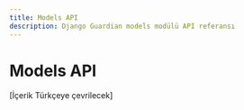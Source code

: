 ```yaml
---
title: Models API
description: Django Guardian models modülü API referansı
---
```


# Models API

[İçerik Türkçeye çevrilecek]

<!-- Bu sayfa içeriği ana İngilizce api/models.md dosyasından çevrilecektir -->
